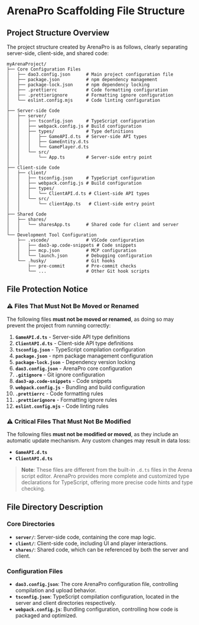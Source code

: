 # ArenaPro Scaffolding File Structure

## Project Structure Overview

The project structure created by ArenaPro is as follows, clearly separating server-side, client-side, and shared code:

```
myArenaProject/
├── Core Configuration Files
│   ├── dao3.config.json      # Main project configuration file
│   ├── package.json          # npm dependency management
│   ├── package-lock.json     # npm dependency locking
│   ├── .prettierrc           # Code formatting configuration
│   ├── .prettierignore       # Formatting ignore configuration
│   └── eslint.config.mjs     # Code linting configuration
│
├── Server-side Code
│   ├── server/
│   │   ├── tsconfig.json     # TypeScript configuration
│   │   ├── webpack.config.js # Build configuration
│   │   ├── types/            # Type definitions
│   │   │   ├── GameAPI.d.ts  # Server-side API types
│   │   │   ├── GameEntity.d.ts
│   │   │   └── GamePlayer.d.ts
│   │   └── src/
│   │       └── App.ts        # Server-side entry point
│   │
├── Client-side Code
│   ├── client/
│   │   ├── tsconfig.json     # TypeScript configuration
│   │   ├── webpack.config.js # Build configuration
│   │   ├── types/
│   │   │   └── ClientAPI.d.ts # Client-side API types
│   │   └── src/
│   │       └── clientApp.ts   # Client-side entry point
│   │
├── Shared Code
│   ├── shares/
│   │   └── sharesApp.ts      # Shared code for client and server
│   │
└── Development Tool Configuration
    ├── .vscode/              # VSCode configuration
    │   ├── dao3-ap.code-snippets # Code snippets
    │   ├── mcp.json          # MCP configuration
    │   └── launch.json       # Debugging configuration
    └── .husky/               # Git hooks
        ├── pre-commit        # Pre-commit checks
        └── ...               # Other Git hook scripts
```

## File Protection Notice

<div class="custom-block danger">

### ⚠️ Files That Must Not Be Moved or Renamed

The following files **must not be moved or renamed**, as doing so may prevent the project from running correctly:

1.  **`GameAPI.d.ts`** - Server-side API type definitions
2.  **`ClientAPI.d.ts`** - Client-side API type definitions
3.  **`tsconfig.json`** - TypeScript compilation configuration
4.  **`package.json`** - npm package management configuration
5.  **`package-lock.json`** - Dependency version locking
6.  **`dao3.config.json`** - ArenaPro core configuration
7.  **`.gitignore`** - Git ignore configuration
8.  **`dao3-ap.code-snippets`** - Code snippets
9.  **`webpack.config.js`** - Bundling and build configuration
10. **`.prettierrc`** - Code formatting rules
11. **`.prettierignore`** - Formatting ignore rules
12. **`eslint.config.mjs`** - Code linting rules

</div>

<div class="custom-block warning">

### ⚠️ Critical Files That Must Not Be Modified

The following files **must not be modified or moved**, as they include an automatic update mechanism. Any custom changes may result in data loss:

- **`GameAPI.d.ts`**
- **`ClientAPI.d.ts`**

> **Note**: These files are different from the built-in `.d.ts` files in the Arena script editor. ArenaPro provides more complete and customized type declarations for TypeScript, offering more precise code hints and type checking.

</div>

## File Directory Description

### Core Directories

- **`server/`**: Server-side code, containing the core map logic.
- **`client/`**: Client-side code, including UI and player interactions.
- **`shares/`**: Shared code, which can be referenced by both the server and client.

### Configuration Files

- **`dao3.config.json`**: The core ArenaPro configuration file, controlling compilation and upload behavior.
- **`tsconfig.json`**: TypeScript compilation configuration, located in the server and client directories respectively.
- **`webpack.config.js`**: Bundling configuration, controlling how code is packaged and optimized.
